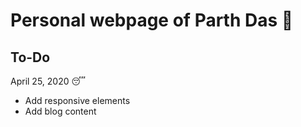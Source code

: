 # Personal webpage of Parth Das :rocket:

## To-Do 
April 25, 2020 :sleeping:
  * Add responsive elements
  * Add blog content
